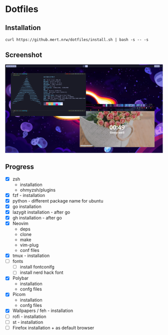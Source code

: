 # Dotfiles

## Installation
```
curl https://github.mert.nrw/dotfiles/install.sh | bash -s -- -s
```

## Screenshot
![screenshot](screenshot.png)

## Progress
- [x]  zsh
    - installation
    - ohmyzsh/plugins
- [x]  fzf - installation
- [x]  python - different package name for ubuntu
- [x]  go installation
- [x]  lazygit installation - after go
- [x]  gh installation - after go
- [x]  Neovim
    - deps
    - clone
    - make
    - vim-plug
    - conf files
- [x]  tmux - installation
- [ ]  fonts
    - [ ]  install fontconifg
    - [ ]  install nerd hack font
- [x]  Polybar
    - installation
    - confg files
- [x]  Picom
    - installation
    - confg files
- [x]  Wallpapers / feh - installation
- [ ]  rofi - installation
- [ ]  st - installation
- [ ]  Firefox installation + as default browser
